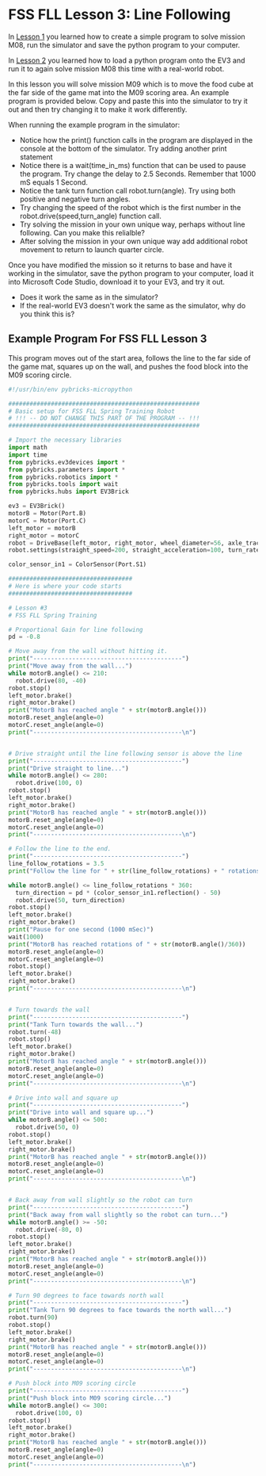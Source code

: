 # FSS FLL Lesson 3: Line Following

In [Lesson 1](./lesson1.md) you learned how to create a simple program to solve mission M08, run the simulator and save the python program to your computer.  

In [Lesson 2](./lesson2.md) you learned how to load a python program onto the EV3 and run it to again solve mission M08 this time with a real-world robot.  

In this lesson you will solve mission M09 which is to move the food cube at the far side of the game mat into the M09 scoring area.  An example program is provided below.  Copy and paste this into the simulator to try it out and then try changing it to make it work differently.

When running the example program in the simulator:
  * Notice how the print() function calls in the program are displayed in the console at the bottom of the simulator.  Try adding another print statement
  * Notice there is a wait(time_in_ms) function that can be used to pause the program.  Try change the delay to 2.5 Seconds.  Remember that 1000 mS equals 1 Second.
  * Notice the tank turn function call robot.turn(angle).  Try using both positive and negative turn angles. 
  * Try changing the speed of the robot which is the first number in the robot.drive(speed,turn_angle) function call.
  * Try solving the mission in your own unique way, perhaps without line following.  Can you make this relialble?
  * After solving the mission in your own unique way add additional robot movement to return to launch quarter circle.

Once you have modified the mission so it returns to base and have it working in the simulator, save the python program to your computer, load it into Microsoft Code Studio, download it to your EV3, and try it out.
  * Does it work the same as in the simulator?  
  * If the real-world EV3 doesn't work the same as the simulator, why do you think this is?

## Example Program For FSS FLL Lesson 3
This program moves out of the start area, follows the line to the far side of the game mat, squares up on the wall, and pushes the food block into the M09 scoring circle.


```python
#!/usr/bin/env pybricks-micropython

######################################################
# Basic setup for FSS FLL Spring Training Robot
# !!! -- DO NOT CHANGE THIS PART OF THE PROGRAM -- !!!
######################################################

# Import the necessary libraries
import math
import time
from pybricks.ev3devices import *
from pybricks.parameters import *
from pybricks.robotics import *
from pybricks.tools import wait
from pybricks.hubs import EV3Brick

ev3 = EV3Brick()
motorB = Motor(Port.B)
motorC = Motor(Port.C)
left_motor = motorB
right_motor = motorC
robot = DriveBase(left_motor, right_motor, wheel_diameter=56, axle_track=108)
robot.settings(straight_speed=200, straight_acceleration=100, turn_rate=100)

color_sensor_in1 = ColorSensor(Port.S1)

###################################
# Here is where your code starts
###################################

# Lesson #3
# FSS FLL Spring Training

# Proportional Gain for line following
pd = -0.8

# Move away from the wall without hitting it.
print("------------------------------------------")
print("Move away from the wall...")
while motorB.angle() <= 210:
  robot.drive(80, -40)
robot.stop()
left_motor.brake()
right_motor.brake()
print("MotorB has reached angle " + str(motorB.angle()))
motorB.reset_angle(angle=0)
motorC.reset_angle(angle=0)
print("------------------------------------------\n")


# Drive straight until the line following sensor is above the line
print("------------------------------------------")
print("Drive straight to line...")
while motorB.angle() <= 280:
  robot.drive(100, 0)
robot.stop()
left_motor.brake()
right_motor.brake()
print("MotorB has reached angle " + str(motorB.angle()))
motorB.reset_angle(angle=0)
motorC.reset_angle(angle=0)
print("------------------------------------------\n")

# Follow the line to the end.
print("------------------------------------------")
line_follow_rotations = 3.5
print("Follow the line for " + str(line_follow_rotations) + " rotations...")

while motorB.angle() <= line_follow_rotations * 360:
  turn_direction = pd * (color_sensor_in1.reflection() - 50)
  robot.drive(50, turn_direction)
robot.stop()
left_motor.brake()
right_motor.brake()
print("Pause for one second (1000 mSec)")
wait(1000)
print("MotorB has reached rotations of " + str(motorB.angle()/360))
motorB.reset_angle(angle=0)
motorC.reset_angle(angle=0)
robot.stop()
left_motor.brake()
right_motor.brake()
print("------------------------------------------\n")


# Turn towards the wall
print("------------------------------------------")
print("Tank Turn towards the wall...")
robot.turn(-48)
robot.stop()
left_motor.brake()
right_motor.brake()
print("MotorB has reached angle " + str(motorB.angle()))
motorB.reset_angle(angle=0)
motorC.reset_angle(angle=0)
print("------------------------------------------\n")

# Drive into wall and square up
print("------------------------------------------")
print("Drive into wall and square up...")
while motorB.angle() <= 500:
  robot.drive(50, 0)
robot.stop()
left_motor.brake()
right_motor.brake()
print("MotorB has reached angle " + str(motorB.angle()))
motorB.reset_angle(angle=0)
motorC.reset_angle(angle=0)
print("------------------------------------------\n")


# Back away from wall slightly so the robot can turn
print("------------------------------------------")
print("Back away from wall slightly so the robot can turn...")
while motorB.angle() >= -50:
  robot.drive(-80, 0)
robot.stop()
left_motor.brake()
right_motor.brake()
print("MotorB has reached angle " + str(motorB.angle()))
motorB.reset_angle(angle=0)
motorC.reset_angle(angle=0)
print("------------------------------------------\n")

# Turn 90 degrees to face towards north wall
print("------------------------------------------")
print("Tank Turn 90 degrees to face towards the north wall...")
robot.turn(90)
robot.stop()
left_motor.brake()
right_motor.brake()
print("MotorB has reached angle " + str(motorB.angle()))
motorB.reset_angle(angle=0)
motorC.reset_angle(angle=0)
print("------------------------------------------\n")

# Push block into M09 scoring circle
print("------------------------------------------")
print("Push block into M09 scoring circle...")
while motorB.angle() <= 300:
  robot.drive(100, 0)
robot.stop()
left_motor.brake()
right_motor.brake()
print("MotorB has reached angle " + str(motorB.angle()))
motorB.reset_angle(angle=0)
motorC.reset_angle(angle=0)
print("------------------------------------------\n")

```

